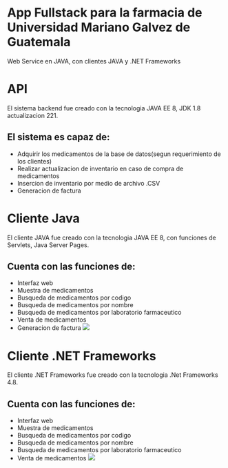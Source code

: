 # App Fullstack para la farmacia de Universidad Mariano Galvez de Guatemala
Web Service en JAVA, con clientes JAVA y .NET Frameworks

# API
El sistema backend fue creado con la tecnologia JAVA EE 8, JDK 1.8 actualizacion 221.
## El sistema es capaz de:
* Adquirir los medicamentos de la base de datos(segun requerimiento de los clientes)
* Realizar actualizacion de inventario en caso de compra de medicamentos
* Insercion de inventario por medio de archivo .CSV
* Generacion de factura

# Cliente Java
El cliente JAVA fue creado con la tecnologia JAVA EE 8, con funciones de Servlets, Java Server Pages.
## Cuenta con las funciones de:
* Interfaz web 
* Muestra de medicamentos
* Busqueda de medicamentos por codigo
* Busqueda de medicamentos por nombre
* Busqueda de medicamentos por laboratorio farmaceutico
* Venta de medicamentos
* Generacion de factura
![](cliente_java2.gif)

# Cliente .NET Frameworks
El cliente .NET Frameworks fue creado con la tecnologia .Net Frameworks 4.8.
## Cuenta con las funciones de:
* Interfaz web 
* Muestra de medicamentos
* Busqueda de medicamentos por codigo
* Busqueda de medicamentos por nombre
* Busqueda de medicamentos por laboratorio farmaceutico
* Venta de medicamentos
![](cliente_net2.gif)